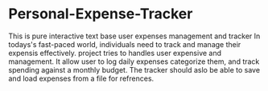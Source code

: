 # Personal-Expense-Tracker
This is pure interactive text base user expenses management and tracker
In todays's fast-paced world, individuals need to track and manage their expensis effectively. project tries to handles user expensive and management. It allow user to log daily expenses categorize them, and track spending against a monthly budget. The tracker should aslo be able to save and load expenses from a file for refrences.
